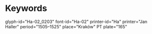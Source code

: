 # Keywords
glyph-id="Ha-02_0203"
font-id="Ha-02"
printer-id="Ha"
printer="Jan Haller"
period="1505–1525"
place="Kraków"
PT plate="165"
